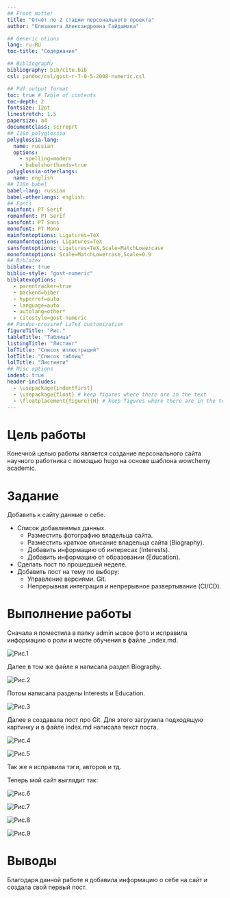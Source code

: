 ```yaml
---
## Front matter
title: "Отчёт по 2 стадии персонального проекта"
author: "Елизавета Александровна Гайдамака"

## Generic otions
lang: ru-RU
toc-title: "Содержание"

## Bibliography
bibliography: bib/cite.bib
csl: pandoc/csl/gost-r-7-0-5-2008-numeric.csl

## Pdf output format
toc: true # Table of contents
toc-depth: 2
fontsize: 12pt
linestretch: 1.5
papersize: a4
documentclass: scrreprt
## I18n polyglossia
polyglossia-lang:
  name: russian
  options:
	- spelling=modern
	- babelshorthands=true
polyglossia-otherlangs:
  name: english
## I18n babel
babel-lang: russian
babel-otherlangs: english
## Fonts
mainfont: PT Serif
romanfont: PT Serif
sansfont: PT Sans
monofont: PT Mono
mainfontoptions: Ligatures=TeX
romanfontoptions: Ligatures=TeX
sansfontoptions: Ligatures=TeX,Scale=MatchLowercase
monofontoptions: Scale=MatchLowercase,Scale=0.9
## Biblatex
biblatex: true
biblio-style: "gost-numeric"
biblatexoptions:
  - parentracker=true
  - backend=biber
  - hyperref=auto
  - language=auto
  - autolang=other*
  - citestyle=gost-numeric
## Pandoc-crossref LaTeX customization
figureTitle: "Рис."
tableTitle: "Таблица"
listingTitle: "Листинг"
lofTitle: "Список иллюстраций"
lotTitle: "Список таблиц"
lolTitle: "Листинги"
## Misc options
indent: true
header-includes:
  - \usepackage{indentfirst}
  - \usepackage{float} # keep figures where there are in the text
  - \floatplacement{figure}{H} # keep figures where there are in the text
---
```


# Цель работы

Конечной целью работы является создание персонального сайта научного работника с помощью hugo на основе шаблона wowchemy academic.

# Задание

Добавить к сайту данные о себе.

- Список добавляемых данных.
  - Разместить фотографию владельца сайта.
  - Разместить краткое описание владельца сайта (Biography).
  - Добавить информацию об интересах (Interests).
  - Добавить информацию от образовании (Education).
- Сделать пост по прошедшей неделе.
- Добавить пост на тему по выбору:
  - Управление версиями. Git.
  - Непрерывная интеграция и непрерывное развертывание (CI/CD).

# Выполнение работы

Сначала я поместила в папку admin ысвое фото и исправила информацию о роли и месте обучения в файле _index.md.

![Рис.1](image\picture1.png)  

Далее в том же файле я написала раздел Biography.

![Рис.2](image\picture2.png)  

Потом написала разделы Interests и Education.

![Рис.3](image\picture3.png) 

Далее я создавала пост про Git. Для этого загрузила подходящую картинку и в файле index.md написала текст поста.

![Рис.4](image\picture4.png)  

![Рис.5](image\picture5.png) 

Так же я исправила тэги, авторов и тд.

Теперь мой сайт выглядит так:

![Рис.6](image\picture6.png) 

![Рис.7](image\picture7.png) 

![Рис.8](image\picture8.png) 

![Рис.9](image\picture9.png) 

# Выводы

Благодаря данной работе я добавила информацию о себе на сайт и создала свой первый пост.
